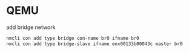 # QEMU
add bridge network

```bash
nmcli con add type bridge con-name br0 ifname br0
nmcli con add type bridge-slave ifname enx00133b00043c master br0
```
